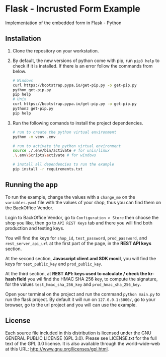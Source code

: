 # Flask - Incrusted Form Example

Implementation of the embedded form in Flask - Python

## Installation

1. Clone the repository on your workstation.
1. By default, the new versions of python come with pip, 
run `pip3 help` to check if it is installed. If there 
is an error follow the commands from below.

    ```bash
    # Windows
    curl https://bootstrap.pypa.io/get-pip.py -o get-pip.py
    python get-pip.py
    pip help
    # Unix
    curl https://bootstrap.pypa.io/get-pip.py -o get-pip.py
    python3 get-pip.py
    pip help
    ```

1. Run the following comands to install the project dependencies.

    ``` bash
    # run to create the python virtual environment
    python -m venv .env

    # run to activate the python virtual environment
    source ./.env/bin/activate # for unix/linux
    .\.env\Scripts\activate # for windows

    # install all dependencies to run the example
    pip install -r requirements.txt
    ```

## Running the app

To run the example, change the values with a `change_me` on the `variables.yaml` file 
with the values of your shop, thus you can find them on the BackOffice Vendor.

Login to BackOffice Vendor, go to `Configuration > Store` then choose the shop you like,
then go to `API REST Keys` tab and there you will find both production and testing keys.

You will find the keys for `shop_id`, `test_password`, `prod_password`, and `rest_server_api_url` at the first part of the page, in the **REST API keys** section.

At the second section, **Javascript client and SDK movil**, you will find the keys for 
`test_public_key` and `prod_public_key`.

At the third section, at **REST API: keys used to calculate / check the kr-hash field** 
you wil find the HMAC SHA 256 key, to compute the signature, for the values 
`test_hmac_sha_256_key` and `prod_hmac_sha_256_key`.

Open your terminal on the project and run the command `python main.py` 
to run the flask project. By default it will run on `127.0.0.1:5000/`, 
go to your browser, go to the url project and you will can use the example.

## License

Each source file included in this distribution is licensed 
under the GNU GENERAL PUBLIC LICENSE (GPL 3.0). Please see 
LICENSE.txt for the full text of the GPL 3.0 license. It is 
also available through the world-wide-web at this 
URL: http://www.gnu.org/licenses/gpl.html.